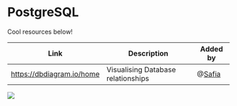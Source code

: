 
# PostgreSQL

Cool resources below!

| Link                                             | Description   | Added by                                           |
| ------------------------------------------------ | ------------- | -------------------------------------------------- |
| https://dbdiagram.io/home | Visualising Database relationships | @[Safia](https://github.com/fi-ya)

![](https://cdn.discordapp.com/attachments/817070637880967228/834368452693196800/sqljoins.png)
